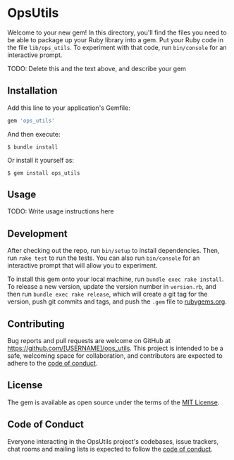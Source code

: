 # OpsUtils

Welcome to your new gem! In this directory, you'll find the files you need to be able to package up your Ruby library into a gem. Put your Ruby code in the file `lib/ops_utils`. To experiment with that code, run `bin/console` for an interactive prompt.

TODO: Delete this and the text above, and describe your gem

## Installation

Add this line to your application's Gemfile:

```ruby
gem 'ops_utils'
```

And then execute:

    $ bundle install

Or install it yourself as:

    $ gem install ops_utils

## Usage

TODO: Write usage instructions here

## Development

After checking out the repo, run `bin/setup` to install dependencies. Then, run `rake test` to run the tests. You can also run `bin/console` for an interactive prompt that will allow you to experiment.

To install this gem onto your local machine, run `bundle exec rake install`. To release a new version, update the version number in `version.rb`, and then run `bundle exec rake release`, which will create a git tag for the version, push git commits and tags, and push the `.gem` file to [rubygems.org](https://rubygems.org).

## Contributing

Bug reports and pull requests are welcome on GitHub at https://github.com/[USERNAME]/ops_utils. This project is intended to be a safe, welcoming space for collaboration, and contributors are expected to adhere to the [code of conduct](https://github.com/[USERNAME]/ops_utils/blob/master/CODE_OF_CONDUCT.md).


## License

The gem is available as open source under the terms of the [MIT License](https://opensource.org/licenses/MIT).

## Code of Conduct

Everyone interacting in the OpsUtils project's codebases, issue trackers, chat rooms and mailing lists is expected to follow the [code of conduct](https://github.com/[USERNAME]/ops_utils/blob/master/CODE_OF_CONDUCT.md).
